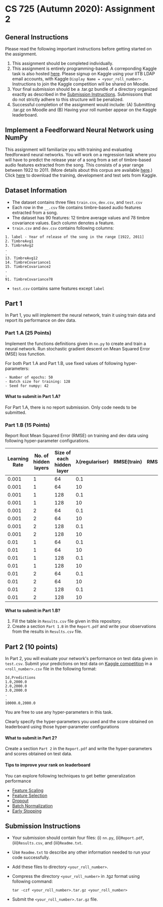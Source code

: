 # CS 725 (Autumn 2020): Assignment 2

## General Instructions
Please read the following important instructions before getting started on the assignment.
1. This assignment should be completed individually.
2. This assignment is entirely programming-based. A correponding Kaggle task is also hosted [here](https://www.kaggle.com/c/cs725-autumn-2020-assignment-2/overview). Please signup on Kaggle using your IITB LDAP email accounts, with Kaggle `Display Name = <your_roll_number>` . Instructions to join the Kaggle competition will be shared on Moodle.
3. Your final submission should be a .tar.gz bundle of a directory organized exactly as described in the [Submission Instructions](#submission-instructions). Submissions that do not strictly adhere to this structure will be penalized.
4. Successful completion of the assignment would include: (A) Submitting <your-roll-number>.tar.gz on Moodle and (B) Having your roll number appear on the Kaggle leaderboard.

## Implement a Feedforward Neural Network using NumPy
This assignment will familiarize you with training and evaluating feedforward neural networks. You will work on a regression task where you will have to predict the release year of a song from a set of timbre-based audio features extracted from the song. This consists of a year range between 1922 to 2011. (More details about this corpus are available [here](https://archive.ics.uci.edu/ml/datasets/yearpredictionmsd).) Click [here](https://www.kaggle.com/c/cs725-autumn-2020-assignment-2/data) to download the training, development and test sets from Kaggle.

## Dataset Information
- The dataset contains three files `train.csv`, `dev.csv`, and `test.csv`
- Each row in the `__.csv` file contains timbre-based audio features extracted from a song.
- The dataset has 90 features: 12 timbre average values and 78 timbre covariance values. Each column denotes a feature.
- `train.csv` and `dev.csv` contains following columns:
```
1. label - Year of release of the song in the range [1922, 2011]
2. TimbreAvg1
3. TimbreAvg2
.
.
13. TimbreAvg12
14. TimbreCovariance1
15. TimbreCovariance2
.
.
91. TimbreCovariance78
```
<!---| Label       | TimberAvg1 | TimberAvg2 | ... | TimberAvg12 | TimbreCovariance1 | TimbreCovariance2 | ... | TimbreCovariance78 | --->
<!---|---|---|---|---|---|---|---|---|---|--->
- `test.csv` contains same features except `label`

## Part 1
In Part 1, you will implement the neural network, train it using train data and report its performance on dev data.

### Part 1.A (25 Points)
Implement the functions definitions given in `nn.py` to create and train a neural network. Run stochastic gradient descent on Mean Squared Error (MSE) loss function.

For both Part 1.A and Part 1.B, use fixed values of following hyper-parameters:
```
- Number of epochs: 50
- Batch size for training: 128
- Seed for numpy: 42
```
#### What to submit in Part 1.A?
For Part 1.A, there is no report submission. Only code needs to be submitted.

### Part 1.B (15 Points)
Report Root Mean Squared Error (RMSE) on training and dev data using following hyper-parameter configurations.


|Learning Rate | No. of hidden layers | Size of each hidden layer | λ(regulariser) | RMSE(train) | RMSE(dev) |
|---|---|---|---|---|---|
|0.001 | 1 | 64 | 0.1 |
|0.001 | 1 | 64 | 10 |
|0.001 | 1 | 128 | 0.1 |
|0.001 | 1 | 128 | 10 |
|0.001 | 2 | 64 | 0.1 |
|0.001 | 2 | 64 | 10 |
|0.001 | 2 | 128 | 0.1 |
|0.001 | 2 | 128 | 10 |
|0.01 | 1 | 64 | 0.1 |
|0.01 | 1 | 64 | 10 |
|0.01 | 1 | 128 | 0.1 |
|0.01 | 1 | 128 | 10 |
|0.01 | 2 | 64 | 0.1 |
|0.01 | 2 | 64 | 10 |
|0.01 | 2 | 128 | 0.1 |
|0.01 | 2 | 128 | 10 |

#### What to submit in Part 1.B?
1. Fill the table in `Results.csv` file given in this repository.
2. Create a section `Part 1.B` in the `Report.pdf` and write your observations from the results in `Results.csv` file.

## Part 2 (10 points)
In Part 2, you will evaluate your network's performance on test data given in `test.csv`. Submit your predictions on test data on [Kaggle competition](https://www.kaggle.com/c/cs725-autumn-2020-assignment-2/overview) in a `<roll_number>.csv` file in the following format:
```
Id,Predictions
1.0,2000.0
2.0,2000.0
3.0,2000.0
.
.
10000.0,2000.0
```

You are free to use any hyper-parameters in this task.
<!---Report the hyper-parameter configurations you used and score obtained on test data in the leaderboard.--->
Clearly specify the hyper-parameters you used and the score obtained on leaderboard using those hyper-parameter configurations

#### What to submit in Part 2?
Create a section `Part 2` in the `Report.pdf` and write the hyper-parameters and scores obtained on test data.

#### Tips to improve your rank on leaderboard
You can explore following techniques to get better generalization performance
- [Feature Scaling](https://en.wikipedia.org/wiki/Feature_scaling)
- [Feature Selection](https://en.wikipedia.org/wiki/Feature_scaling)
- [Dropout](https://youtu.be/qfsacbIe9AI?list=PLyqSpQzTE6M9gCgajvQbc68Hk_JKGBAYT)
- [Batch Normalization](https://youtu.be/1XMjfhEFbFA?list=PLyqSpQzTE6M9gCgajvQbc68Hk_JKGBAYT)
- [Early Stopping](https://youtu.be/zm5cqvfKO-o?list=PLyqSpQzTE6M9gCgajvQbc68Hk_JKGBAYT)

## Submission Instructions
- Your submission should contain four files: (i) `nn.py`, (ii)`Report.pdf`, (iii)`Results.csv`, and (iii)`Readme.txt`.
- Use `Readme.txt` to describe any other information needed to run your code successfully.
- Add these files to directory `<your_roll_number>`.
- Compress the directory `<your_roll_number>` in .tgz format using following command:
 
  ```tar -czf <your_roll_number>.tar.gz <your_roll_number>```
  
- Submit the `<your_roll_number>.tar.gz` file.




